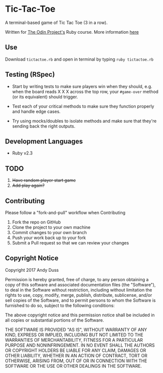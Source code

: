 # Tic-Tac-Toe
A terminal-based game of Tic Tac Toe (3 in a row).

Written for [The Odin Project's](http://www.theodinproject.com) Ruby course. More information [here](http://www.theodinproject.com/courses/ruby-programming/lessons/oop)

## Use
Download `tictactoe.rb` and open in terminal by typing `ruby tictactoe.rb`

## Testing (RSpec)
* Start by writing tests to make sure players win when they should, e.g. when the board reads X X X across the top row, your `#game-over` method (or its equivalent) should trigger.

* Test each of your critical methods to make sure they function properly and handle edge cases.

* Try using mocks/doubles to isolate methods and make sure that they're sending back the right outputs.

## Development Languages
* Ruby v2.3

## TODO
1. ~~Have random player start game~~
2. ~~Add play again?~~

## Contributing
Please follow a "fork-and-pull" workflow when Contributing

1. Fork the repo on GitHub
2. Clone the project to your own machine
3. Commit changes to your own branch
4. Push your work back up to your fork
5. Submit a Pull request so that we can review your changes

## Copyright Notice
Copyright 2017 Andy Duss

Permission is hereby granted, free of charge, to any person obtaining a copy of this software and associated documentation files (the "Software"), to deal in the Software without restriction, including without limitation the rights to use, copy, modify, merge, publish, distribute, sublicense, and/or sell copies of the Software, and to permit persons to whom the Software is furnished to do so, subject to the following conditions:

The above copyright notice and this permission notice shall be included in all copies or substantial portions of the Software.

THE SOFTWARE IS PROVIDED "AS IS", WITHOUT WARRANTY OF ANY KIND, EXPRESS OR IMPLIED, INCLUDING BUT NOT LIMITED TO THE WARRANTIES OF MERCHANTABILITY, FITNESS FOR A PARTICULAR PURPOSE AND NONINFRINGEMENT. IN NO EVENT SHALL THE AUTHORS OR COPYRIGHT HOLDERS BE LIABLE FOR ANY CLAIM, DAMAGES OR OTHER LIABILITY, WHETHER IN AN ACTION OF CONTRACT, TORT OR OTHERWISE, ARISING FROM, OUT OF OR IN CONNECTION WITH THE SOFTWARE OR THE USE OR OTHER DEALINGS IN THE SOFTWARE.